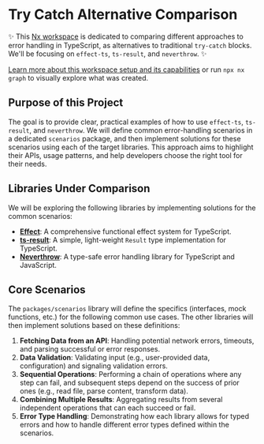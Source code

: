 # Try Catch Alternative Comparison

✨ This [Nx workspace](https://nx.dev) is dedicated to comparing different approaches to error handling in TypeScript, as alternatives to traditional `try-catch` blocks. We'll be focusing on `effect-ts`, `ts-result`, and `neverthrow`. ✨

[Learn more about this workspace setup and its capabilities](https://nx.dev/nx-api/js?utm_source=nx_project&amp;utm_medium=readme&amp;utm_campaign=nx_projects) or run `npx nx graph` to visually explore what was created.

## Purpose of this Project

The goal is to provide clear, practical examples of how to use `effect-ts`, `ts-result`, and `neverthrow`. We will define common error-handling scenarios in a dedicated `scenarios` package, and then implement solutions for these scenarios using each of the target libraries. This approach aims to highlight their APIs, usage patterns, and help developers choose the right tool for their needs.

## Libraries Under Comparison

We will be exploring the following libraries by implementing solutions for the common scenarios:

- **[Effect](https://effect.website/)**: A comprehensive functional effect system for TypeScript.
- **[ts-result](https://github.com/badrap/ts-result)**: A simple, light-weight `Result` type implementation for TypeScript.
- **[Neverthrow](https://github.com/supermacro/neverthrow)**: A type-safe error handling library for TypeScript and JavaScript.

## Core Scenarios

The `packages/scenarios` library will define the specifics (interfaces, mock functions, etc.) for the following common use cases. The other libraries will then implement solutions based on these definitions:

1. **Fetching Data from an API**: Handling potential network errors, timeouts, and parsing successful or error responses.
2. **Data Validation**: Validating input (e.g., user-provided data, configuration) and signaling validation errors.
3. **Sequential Operations**: Performing a chain of operations where any step can fail, and subsequent steps depend on the success of prior ones (e.g., read file, parse content, transform data).
4. **Combining Multiple Results**: Aggregating results from several independent operations that can each succeed or fail.
5. **Error Type Handling**: Demonstrating how each library allows for typed errors and how to handle different error types defined within the scenarios.
